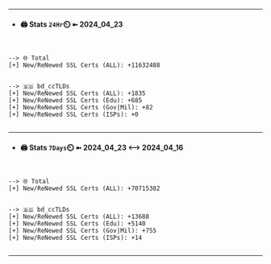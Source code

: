 

---
- #### 🖨️ **Stats** `24Hr`⏲️ ➼ 2024_04_23
```console


--> 🌐 Total
[+] New/ReNewed SSL Certs (ALL): +11632488


--> 🇧🇩 bd_ccTLDs
[+] New/ReNewed SSL Certs (ALL): +1835
[+] New/ReNewed SSL Certs (Edu): +685
[+] New/ReNewed SSL Certs (Gov|Mil): +82
[+] New/ReNewed SSL Certs (ISPs): +0


```

---
- #### 🖨️ **Stats** `7Days`⏲️ ➼ 2024_04_23 <--> 2024_04_16
```console


--> 🌐 Total
[+] New/ReNewed SSL Certs (ALL): +70715382


--> 🇧🇩 bd_ccTLDs
[+] New/ReNewed SSL Certs (ALL): +13688
[+] New/ReNewed SSL Certs (Edu): +5140
[+] New/ReNewed SSL Certs (Gov|Mil): +755
[+] New/ReNewed SSL Certs (ISPs): +14


```

---

